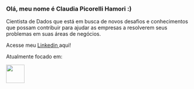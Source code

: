 ### Olá, meu nome é Claudia Picorelli Hamori :)

Cientista de Dados que está em busca de novos desafios e conhecimentos que possam contribuir para ajudar  as empresas a resolverem seus problemas em suas áreas de negócios.


Acesse meu  <a href="https://www.linkedin.com/in/claudiahamori/">  Linkedin </a> aqui!


Atualmente focado em:


<img src="https://cdn.jsdelivr.net/gh/devicons/devicon/icons/python/python-original-wordmark.svg" width=50/>

     
          
